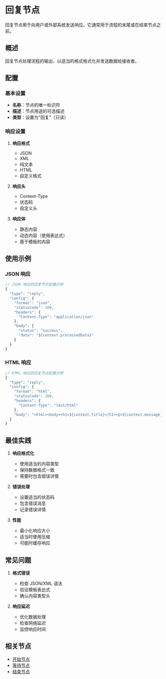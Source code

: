 # 回复节点

回复节点用于向用户或外部系统发送响应。它通常用于流程的末尾或在结束节点之前。

## 概述

回复节点处理流程的输出，以适当的格式格式化并发送数据给接收者。

## 配置

### 基本设置

- **名称**：节点的唯一标识符
- **描述**：节点用途的可选描述
- **类型**：设置为"回复"（只读）

### 响应设置

1. **响应格式**
   - JSON
   - XML
   - 纯文本
   - HTML
   - 自定义格式

2. **响应头**
   - Content-Type
   - 状态码
   - 自定义头

3. **响应体**
   - 静态内容
   - 动态内容（使用表达式）
   - 基于模板的内容

## 使用示例

### JSON 响应

```javascript
// JSON 响应的回复节点配置示例
{
  "type": "reply",
  "config": {
    "format": "json",
    "statusCode": 200,
    "headers": {
      "Content-Type": "application/json"
    },
    "body": {
      "status": "success",
      "data": "${context.processedData}"
    }
  }
}
```

### HTML 响应

```javascript
// HTML 响应的回复节点配置示例
{
  "type": "reply",
  "config": {
    "format": "html",
    "statusCode": 200,
    "headers": {
      "Content-Type": "text/html"
    },
    "body": "<html><body><h1>${context.title}</h1><p>${context.message}</p></body></html>"
  }
}
```

## 最佳实践

1. **响应格式化**
   - 使用适当的内容类型
   - 保持数据格式一致
   - 需要时包含错误详情

2. **错误处理**
   - 设置适当的状态码
   - 包含错误消息
   - 记录错误详情

3. **性能**
   - 最小化响应大小
   - 适当时使用压缩
   - 可能时缓存响应

## 常见问题

1. **格式错误**
   - 检查 JSON/XML 语法
   - 验证模板表达式
   - 确认内容类型头

2. **响应延迟**
   - 优化数据处理
   - 检查网络延迟
   - 监控响应时间

## 相关节点

- [开始节点](./start-node.md)
- [等待节点](./wait-node.md)
- [结束节点](./end-node.md) 